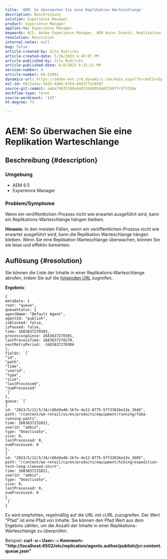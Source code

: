 ```yaml
---
title: 'AEM: So überwachen Sie eine Replikation Warteschlange'
description: Beschreibung
solution: Experience Manager
product: Experience Manager
applies-to: Experience Manager
keywords: KCS, Adobe Experience Manager, AEM Autor Dienst, Replikation
resolution: Resolution
internal-notes: null
bug: false
article-created-by: Zita Rodricks
article-created-date: 5/26/2023 6:49:07 PM
article-published-by: Zita Rodricks
article-published-date: 6/8/2023 6:31:21 PM
version-number: 4
article-number: KA-22082
dynamics-url: https://adobe-ent.crm.dynamics.com/main.aspx?forceUCI=1&pagetype=entityrecord&etn=knowledgearticle&id=4a6f6bf9-f5fb-ed11-8849-6045bd0063aa
exl-id: 6615e3ac-5835-4a66-8764-d4d3772e93df
source-git-commit: aa6a79635380eda913ddd95da0f2b97fc975356e
workflow-type: tm+mt
source-wordcount: '137'
ht-degree: 7%

---
```


# AEM: So überwachen Sie eine Replikation Warteschlange

## Beschreibung {#description}


### <b>Umgebung</b>

- AEM 6.5
- Experience Manager


### <b>Problem/Symptome</b>

Wenn ein veröffentlichen-Prozess nicht wie erwartet ausgeführt wird, kann ein Replikations-Warteschlange hängen bleiben.

<b>Hinweis</b>: In den meisten Fällen, wenn ein veröffentlichen-Prozess nicht wie erwartet ausgeführt wird, kann die Replikation Warteschlange hängen bleiben. Wenn Sie eine Replikation Warteschlange überwachen, können Sie sie leise und effektiv bemerken.


## Auflösung {#resolution}


Sie können die Liste der Inhalte in einer Replikations-Warteschlange abrufen, indem Sie auf die [folgenden URL](https://localhost:4502/etc/replication/agents.author/publish/jcr:content.queue.json) zugreifen.

<b>Ergebnis</b>:


```
{
metaData: {
root: "queue",
queueStatus: {
agentName: "Default Agent",
agentId: "publish",
isBlocked: false,
isPaused: false,
time: 1683837270303,
processingSince: 1683837270301,
lastProcessTime: 1683837270270,
nextRetryPeriod: -1683837270304
},
fields: `[` 
"id",
"path",
"time",
"userid",
"type",
"size",
"lastProcessed",
"numProcessed"
`]` 
},
queue: `[` 
{
id: "2023/5/12/5/34/c80e9a48-1b7e-4e12-8775-5f733016e13e_3646",
path: "/content/we-retail/us/en/products/equipment/running/faba-running-pants",
time: 1683837231021,
userid: "admin",
type: "Deactivate",
size: 0,
lastProcessed: 0,
numProcessed: 0
},
{
id: "2023/5/12/5/34/c80e9a48-1b7e-4e12-8775-5f733016e13e_3695",
path: "/content/we-retail/ca/en/products/equipment/hiking/expedition-tech-long-sleeved-shirt",
time: 1683837231021,
userid: "admin",
type: "Deactivate",
size: 0,
lastProcessed: 0,
numProcessed: 0
}
`]` 
}
```




Es wird empfohlen, regelmäßig auf die URL mit cURL zuzugreifen. Der Wert &quot;Pfad&quot; ist eine Pfad von Inhalte. Sie können den Pfad Wert aus dem Ergebnis zählen, um die Anzahl der Inhalte in einer Replikations-Warteschlange zu überprüfen.

Beispiel:
<b>curl -u `<` User`>` :`<` Kennwort`>`  &quot;http://localhost:4502/etc/replication/agents.author/publish/jcr:content.queue.json&quot;</b>
